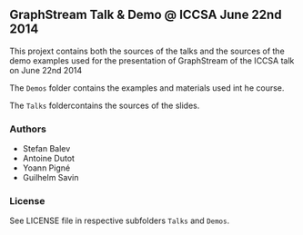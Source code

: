 ## GraphStream Talk & Demo @ ICCSA June 22nd 2014

This projext contains both the sources of the talks and the sources of the demo examples used for the presentation of GraphStream of the ICCSA talk on June 22nd 2014


The ```Demos``` folder contains the examples and materials used int he course.

The ```Talks``` foldercontains the sources of the slides.



### Authors

- Stefan Balev
- Antoine Dutot
- Yoann Pigné
- Guilhelm Savin

### License

See LICENSE file in respective subfolders ```Talks``` and ```Demos```.
